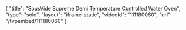 {
    "title": "SousVide Supreme Demi Temperature Controlled Water Oven",
    "type": "solo",
    "layout": "iframe-static",
    "videoId": "111180060",
    "url": "\/tvpembed\/111180060"
}